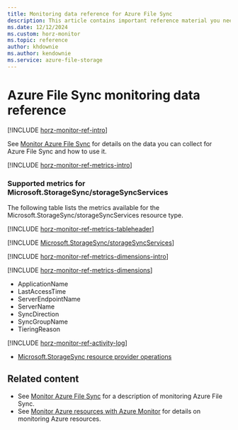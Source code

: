 ```yaml
---
title: Monitoring data reference for Azure File Sync
description: This article contains important reference material you need when you monitor Azure File Sync by using Azure Monitor.
ms.date: 12/12/2024
ms.custom: horz-monitor
ms.topic: reference
author: khdownie
ms.author: kendownie
ms.service: azure-file-storage
---
```


# Azure File Sync monitoring data reference

[!INCLUDE [horz-monitor-ref-intro](~/reusable-content/ce-skilling/azure/includes/azure-monitor/horizontals/horz-monitor-ref-intro.md)]

See [Monitor Azure File Sync](file-sync-monitoring.md) for details on the data you can collect for Azure File Sync and how to use it.

[!INCLUDE [horz-monitor-ref-metrics-intro](~/reusable-content/ce-skilling/azure/includes/azure-monitor/horizontals/horz-monitor-ref-metrics-intro.md)]

### Supported metrics for Microsoft.StorageSync/storageSyncServices

The following table lists the metrics available for the Microsoft.StorageSync/storageSyncServices resource type.

[!INCLUDE [horz-monitor-ref-metrics-tableheader](~/reusable-content/ce-skilling/azure/includes/azure-monitor/horizontals/horz-monitor-ref-metrics-tableheader.md)]

[!INCLUDE [Microsoft.StorageSync/storageSyncServices](~/reusable-content/ce-skilling/azure/includes/azure-monitor/reference/metrics/microsoft-storagesync-storagesyncservices-metrics-include.md)]

[!INCLUDE [horz-monitor-ref-metrics-dimensions-intro](~/reusable-content/ce-skilling/azure/includes/azure-monitor/horizontals/horz-monitor-ref-metrics-dimensions-intro.md)]

[!INCLUDE [horz-monitor-ref-metrics-dimensions](~/reusable-content/ce-skilling/azure/includes/azure-monitor/horizontals/horz-monitor-ref-metrics-dimensions.md)]

- ApplicationName
- LastAccessTime
- ServerEndpointName
- ServerName
- SyncDirection
- SyncGroupName
- TieringReason

[!INCLUDE [horz-monitor-ref-activity-log](~/reusable-content/ce-skilling/azure/includes/azure-monitor/horizontals/horz-monitor-ref-activity-log.md)]

- [Microsoft.StorageSync resource provider operations](/azure/role-based-access-control/resource-provider-operations#microsoftstorage)

## Related content

- See [Monitor Azure File Sync](file-sync-monitoring.md) for a description of monitoring Azure File Sync.
- See [Monitor Azure resources with Azure Monitor](/azure/azure-monitor/essentials/monitor-azure-resource) for details on monitoring Azure resources.
